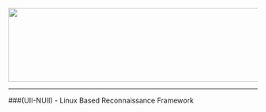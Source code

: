 <p align="center">
  <img width="900" height="150" src="https://i.ibb.co/m5v04zyH/uiinuiibanner.png">
</p>

---
###(UII-NUII) -  Linux Based Reconnaissance Framework

